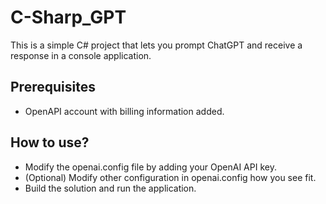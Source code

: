 # C-Sharp_GPT
This is a simple C# project that lets you prompt ChatGPT and receive a response in a console application.

## Prerequisites
* OpenAPI account with billing information added.

## How to use?
* Modify the openai.config file by adding your OpenAI API key.
* (Optional) Modify other configuration in openai.config how you see fit.
* Build the solution and run the application.
